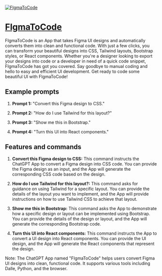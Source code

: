 [![FIgmaToCode](https://files.oaiusercontent.com/file-rMz3bnPXZZ2hKxxcxmKBkC5M?se=2123-10-17T06%3A36%3A55Z&sp=r&sv=2021-08-06&sr=b&rscc=max-age%3D31536000%2C%20immutable&rscd=attachment%3B%20filename%3Dce5e0bb3-16b9-4d88-9bca-7d237fe725a8-cover.png&sig=blpKIYl7q6ATlKkuYYVK3RxWg6h5A7bQS8WZnzNZYRw%3D)](https://chat.openai.com/g/g-0I6nfWtTa-figmatocode)

# [FIgmaToCode](https://chat.openai.com/g/g-0I6nfWtTa-figmatocode)

FIgmaToCode is an App that takes Figma UI designs and automatically converts them into clean and functional code. With just a few clicks, you can transform your beautiful designs into CSS, Tailwind layouts, Bootstrap styles, or React components. Whether you're a designer looking to export your designs into code or a developer in need of a quick code snippet, FIgmaToCode has got you covered. Say goodbye to manual coding and hello to easy and efficient UI development. Get ready to code some beautiful UI with FIgmaToCode!

## Example prompts

1. **Prompt 1:** "Convert this Figma design to CSS."

2. **Prompt 2:** "How do I use Tailwind for this layout?"

3. **Prompt 3:** "Show me this in Bootstrap."

4. **Prompt 4:** "Turn this UI into React components."

## Features and commands

1. **Convert this Figma design to CSS:** This command instructs the ChatGPT App to convert a Figma design into CSS code. You can provide the Figma design as an input, and the App will generate the corresponding CSS code based on the design.

2. **How do I use Tailwind for this layout?:** This command asks for guidance on using Tailwind for a specific layout. You can provide the details of the layout you want to implement, and the App will provide instructions on how to use Tailwind CSS to achieve that layout.

3. **Show me this in Bootstrap:** This command asks the App to demonstrate how a specific design or layout can be implemented using Bootstrap. You can provide the details of the design or layout, and the App will generate the corresponding Bootstrap code.

4. **Turn this UI into React components:** This command instructs the App to convert a UI design into React components. You can provide the UI design, and the App will generate the React components that represent the design.

Note: The ChatGPT App named "FIgmaToCode" helps users convert Figma UI designs into clean, functional code. It supports various tools including Dalle, Python, and the browser.